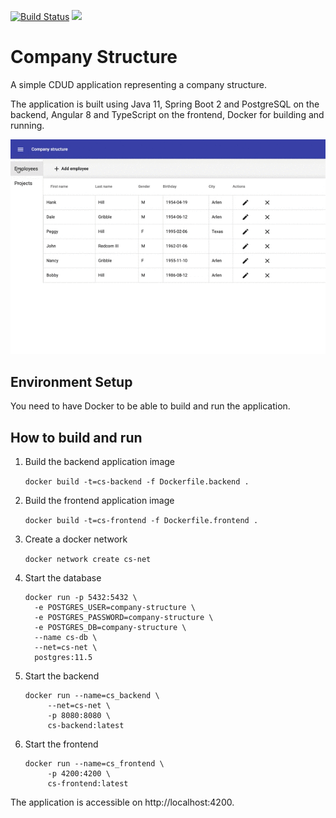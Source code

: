 [![Build Status](https://travis-ci.com/shpotainna/company-structure.svg?branch=master)](https://travis-ci.com/shpotainna/company-structure)
[![](https://img.shields.io/codecov/c/github/shpotainna/company-structure?color=green&logo=test%20coverage)](https://codecov.io/gh/shpotainna/company-structure)

Company Structure 
=================

A simple CDUD application representing a company structure.

The application is built using Java 11, Spring Boot 2 and PostgreSQL on the backend, Angular 8 and TypeScript on the frontend, Docker for building and running.

![main-window](./showcase/showcase.gif)

## Environment Setup

You need to have Docker to be able to build and run the application.

## How to build and run

1. Build the backend application image

    ```docker build -t=cs-backend -f Dockerfile.backend .```
    
2. Build the frontend application image

    ```docker build -t=cs-frontend -f Dockerfile.frontend .```
    
3. Create a docker network

    ```docker network create cs-net```

4. Start the database 

    ```
    docker run -p 5432:5432 \
      -e POSTGRES_USER=company-structure \
      -e POSTGRES_PASSWORD=company-structure \
      -e POSTGRES_DB=company-structure \
      --name cs-db \
      --net=cs-net \
      postgres:11.5
    ```
    
5. Start the backend

    ```
    docker run --name=cs_backend \
         --net=cs-net \
         -p 8080:8080 \
         cs-backend:latest
    ```    
6. Start the frontend

    ```
    docker run --name=cs_frontend \
         -p 4200:4200 \
         cs-frontend:latest
    ```

The application is accessible on http://localhost:4200.
